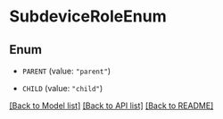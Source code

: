 # SubdeviceRoleEnum

## Enum


* `PARENT` (value: `"parent"`)

* `CHILD` (value: `"child"`)


[[Back to Model list]](../README.md#documentation-for-models) [[Back to API list]](../README.md#documentation-for-api-endpoints) [[Back to README]](../README.md)


